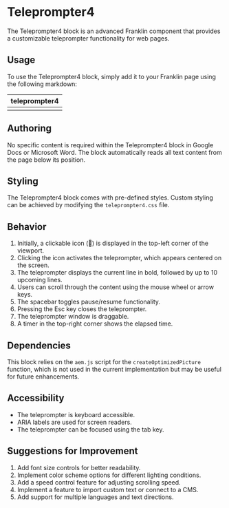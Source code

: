 # Teleprompter4

The Teleprompter4 block is an advanced Franklin component that provides a customizable teleprompter functionality for web pages.

## Usage

To use the Teleprompter4 block, simply add it to your Franklin page using the following markdown:

| teleprompter4 |
| ------------- |
|               |

## Authoring

No specific content is required within the Teleprompter4 block in Google Docs or Microsoft Word. The block automatically reads all text content from the page below its position.

## Styling

The Teleprompter4 block comes with pre-defined styles. Custom styling can be achieved by modifying the `teleprompter4.css` file.

## Behavior

1. Initially, a clickable icon (&#128217;) is displayed in the top-left corner of the viewport.
2. Clicking the icon activates the teleprompter, which appears centered on the screen.
3. The teleprompter displays the current line in bold, followed by up to 10 upcoming lines.
4. Users can scroll through the content using the mouse wheel or arrow keys.
5. The spacebar toggles pause/resume functionality.
6. Pressing the Esc key closes the teleprompter.
7. The teleprompter window is draggable.
8. A timer in the top-right corner shows the elapsed time.

## Dependencies

This block relies on the `aem.js` script for the `createOptimizedPicture` function, which is not used in the current implementation but may be useful for future enhancements.

## Accessibility

- The teleprompter is keyboard accessible.
- ARIA labels are used for screen readers.
- The teleprompter can be focused using the tab key.

## Suggestions for Improvement

1. Add font size controls for better readability.
2. Implement color scheme options for different lighting conditions.
3. Add a speed control feature for adjusting scrolling speed.
4. Implement a feature to import custom text or connect to a CMS.
5. Add support for multiple languages and text directions.

